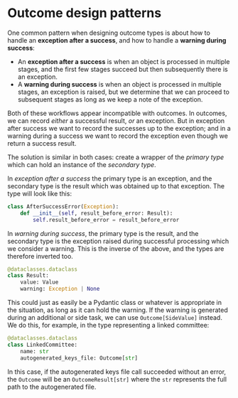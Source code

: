 # Outcome design patterns

One common pattern when designing outcome types is about how to handle an **exception after a success**, and how to handle a **warning during success**:

* An **exception after a success** is when an object is processed in multiple stages, and the first few stages succeed but then subsequently there is an exception.
* A **warning during success** is when an object is processed in multiple stages, an exception is raised, but we determine that we can proceed to subsequent stages as long as we keep a note of the exception.

Both of these workflows appear incompatible with outcomes. In outcomes, we can record _either_ a successful result, _or_ an exception. But in exception after success we want to record the successes up to the exception; and in a warning during a success we want to record the exception even though we return a success result.

The solution is similar in both cases: create a wrapper of the _primary type_ which can hold an instance of the _secondary type_.

In _exception after a success_ the primary type is an exception, and the secondary type is the result which was obtained up to that exception. The type will look like this:

```python
class AfterSuccessError(Exception):
    def __init__(self, result_before_error: Result):
        self.result_before_error = result_before_error
```

In _warning during success_, the primary type is the result, and the secondary type is the exception raised during successful processing which we consider a warning. This is the inverse of the above, and the types are therefore inverted too.

```python
@dataclasses.dataclass
class Result:
    value: Value
    warning: Exception | None
```

This could just as easily be a Pydantic class or whatever is appropriate in the situation, as long as it can hold the warning. If the warning is generated during an additional or side task, we can use `Outcome[SideValue]` instead. We do this, for example, in the type representing a linked committee:

```python
@dataclasses.dataclass
class LinkedCommittee:
    name: str
    autogenerated_keys_file: Outcome[str]
```

In this case, if the autogenerated keys file call succeeded without an error, the `Outcome` will be an `OutcomeResult[str]` where the `str` represents the full path to the autogenerated file.
